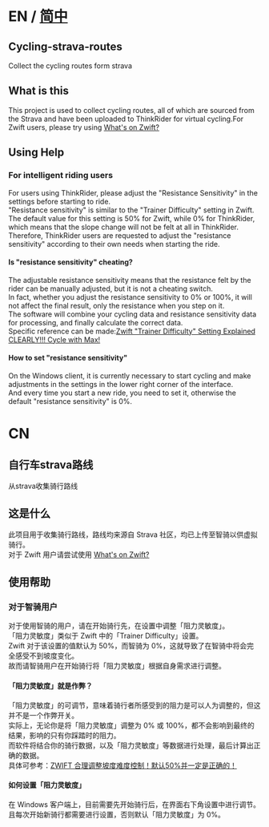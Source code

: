 # EN / [简中](README.zh_CN.md)
## Cycling-strava-routes
Collect the cycling routes form strava

## What is this
This project is used to collect cycling routes, all of which are sourced from the Strava and have been uploaded to ThinkRider for virtual cycling.For Zwift users, please try using [What's on Zwift?](https://whatsonzwift.com/)

## Using Help
### For intelligent riding users
For users using ThinkRider, please adjust the "Resistance Sensitivity" in the settings before starting to ride.<br />
"Resistance sensitivity" is similar to the "Trainer Difficulty" setting in Zwift.<br />
The default value for this setting is 50% for Zwift, while 0% for ThinkRider, which means that the slope change will not be felt at all in ThinkRider.<br />
Therefore, ThinkRider users are requested to adjust the "resistance sensitivity" according to their own needs when starting the ride.

#### Is "resistance sensitivity" cheating?
The adjustable resistance sensitivity means that the resistance felt by the rider can be manually adjusted, but it is not a cheating switch.<br />
In fact, whether you adjust the resistance sensitivity to 0% or 100%, it will not affect the final result, only the resistance when you step on it.<br />
The software will combine your cycling data and resistance sensitivity data for processing, and finally calculate the correct data.<br />
Specific reference can be made:[Zwift "Trainer Difficulty" Setting Explained CLEARLY!!! Cycle with Max!](https://youtu.be/dRTMxPgWuzU?si=-Hq1RI22trTQ4KZA)

#### How to set "resistance sensitivity"
On the Windows client, it is currently necessary to start cycling and make adjustments in the settings in the lower right corner of the interface.<br />
And every time you start a new ride, you need to set it, otherwise the default "resistance sensitivity" is 0%.

# CN
## 自行车strava路线
从strava收集骑行路线

## 这是什么
此项目用于收集骑行路线，路线均来源自 Strava 社区，均已上传至智骑以供虚拟骑行。<br />
对于 Zwift 用户请尝试使用 [What's on Zwift?](https://whatsonzwift.com/)

## 使用帮助
### 对于智骑用户
对于使用智骑的用户，请在开始骑行先，在设置中调整「阻力灵敏度」。<br />
「阻力灵敏度」类似于 Zwift 中的「Trainer Difficulty」设置。<br />
Zwift 对于该设置的值默认为 50%，而智骑为 0%，这就导致了在智骑中将会完全感受不到坡度变化。<br />
故而请智骑用户在开始骑行将「阻力灵敏度」根据自身需求进行调整。

#### 「阻力灵敏度」就是作弊？
「阻力灵敏度」的可调节，意味着骑行者所感受到的阻力是可以人为调整的，但这并不是一个作弊开关。<br />
实际上，无论你是将「阻力灵敏度」调整为 0% 或 100%，都不会影响到最终的结果，影响的只有你踩踏时的阻力。<br />
而软件将结合你的骑行数据，以及「阻力灵敏度」等数据进行处理，最后计算出正确的数据。<br />
具体可参考：[ZWIFT 合理调整坡度难度控制！默认50%并一定是正确的！](https://www.bilibili.com/video/BV1AM411o7W9/?vd_source=1c30a51b082c1cb45f3da2740a477c26)

#### 如何设置「阻力灵敏度」
在 Windows 客户端上，目前需要先开始骑行后，在界面右下角设置中进行调节。<br />
且每次开始新骑行都需要进行设置，否则默认「阻力灵敏度」为 0%。
